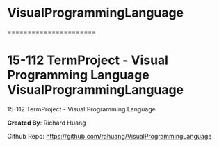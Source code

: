 # VisualProgrammingLanguage
======================

15-112 TermProject - Visual Programming Language
VisualProgrammingLanguage
==============

15-112 TermProject - Visual Programming Language

**Created By**: Richard Huang


Github Repo: https://github.com/rahuang/VisualProgrammingLanguage
